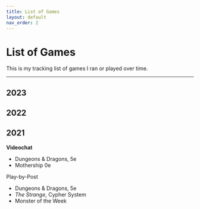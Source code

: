 ```yaml
---
title: List of Games
layout: default
nav_order: 2
---
```


# List of Games

This is my tracking list of games I ran or played over time.

---

## 2023

## 2022


## 2021
<b> Videochat </b>
- Dungeons & Dragons, 5e
- Mothership 0e

Play-by-Post
- Dungeons & Dragons, 5e
- <i>The Strange</i>, Cypher System
- Monster of the Week